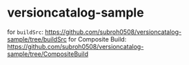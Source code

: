 # versioncatalog-sample

for `buildSrc`: https://github.com/subroh0508/versioncatalog-sample/tree/buildSrc
for Composite Build: https://github.com/subroh0508/versioncatalog-sample/tree/CompositeBuild
